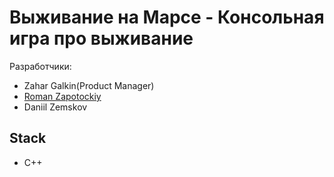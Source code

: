 # Выживание на Марсе - Консольная игра про выживание

Разработчики: 
- Zahar Galkin(Product Manager)
- [Roman Zapotockiy](https://vk.com/dobbi_crmp)
- Daniil Zemskov

## Stack
- C++
